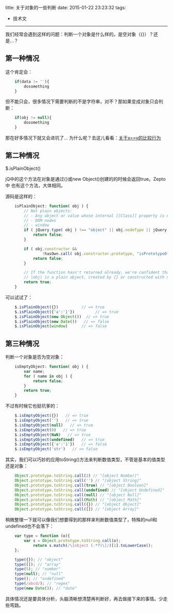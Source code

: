 title: 关于对象的一些判断
date: 2015-01-22 23:23:32
tags:
- 技术文
---

我们经常会遇到这样的问题：判断一个对象是什么样的。是空对象（{}）？还是...？

<!-- more --> 
## 第一种情况

这个肯定会：

```javascript
	if(data != ''){
		dosomething
	}
```

但不能只会，很多情况下需要判断的不是字符串，对不？那如果变成对象只会判断：

```javascript
	if(obj != null){
		dosomething
	}
```
那在好多情况下就又会进坑了...
为什么呢？去这儿看看：[关于x==y的比较行为](http://barretlee.github.io/ST/ES5.1/#sec-11.9.3)

## 第二种情况

$.isPlainObject()

jQ中的这个方法在对象是通过{}或new Object()创建的的时候会返回true。Zepto中
也有这个方法，大体相同。

源码是这样的：

```javascript
	isPlainObject: function( obj ) {
		// Not plain objects:
		// - Any object or value whose internal [[Class]] property is not "[object Object]"
		// - DOM nodes
		// - window
		if ( jQuery.type( obj ) !== "object" || obj.nodeType || jQuery.isWindow( obj ) ) {
			return false;
		}

		if ( obj.constructor &&
				!hasOwn.call( obj.constructor.prototype, "isPrototypeOf" ) ) {
			return false;
		}

		// If the function hasn't returned already, we're confident that
		// |obj| is a plain object, created by {} or constructed with new Object
		return true;
	}

```

可以试试了：

```javascript
	$.isPlainObject({})          // => true
	$.isPlainObject({'a':'1'})         // => true
	$.isPlainObject(new Object())  // => true
	$.isPlainObject(new Date())   // => false
	$.isPlainObject(window)      // => false
```

## 第三种情况

判断一个对象是否为空对象：

```javascript
	isEmptyObject: function( obj ) {
		var name;
		for ( name in obj ) {
			return false;
		}
		return true;
	}
```

不过有时候它也挺坑爹的：

```javascript
	$.isEmptyObject({})   // => true
	$.isEmptyObject('')   // => true
	$.isEmptyObject(null)   // => true
	$.isEmptyObject(0)   // => true
	$.isEmptyObject(NaN)   // => true
	$.isEmptyObject(undefined)   // => true
	$.isEmptyObject({'a':'1'})   // => false
	$.isEmptyObject('str')   // => false
```

其实，我们可以巧妙的应用toString()方法来判断数值类型，不管是基本的值类型还是对象：

```javascript
	Object.prototype.toString.call(2) // "[object Number]"
	Object.prototype.toString.call('') // "[object String]"
	Object.prototype.toString.call(true) // "[object Boolean]"
	Object.prototype.toString.call(undefined) // "[object Undefined]"
	Object.prototype.toString.call(null) // "[object Null]"
	Object.prototype.toString.call(Math) // "[object Math]"
	Object.prototype.toString.call({}) // "[object Object]"
	Object.prototype.toString.call([]) // "[object Array]"
```

稍微整理一下就可以像我们想要得到的那样来判断数值类型了，特殊的null和undefined也不会落下：

```javascript
	var type = function (o){
	    var s = Object.prototype.toString.call(o);
	        return s.match(/\[object (.*?)\]/)[1].toLowerCase();
	};

	type({}); // "object"
	type([]); // "array"
	type(5); // "number"
	type(null); // "null"
	type(); // "undefined"
	type(/abcd/); // "regex"
	type(new Date()); // "date"

```
具体情况还是要具体分析，头脑清晰想清楚再判断好，再去做接下来的事情。少走些弯路。
